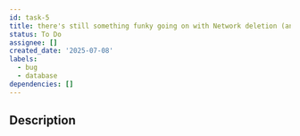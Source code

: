 ```yaml
---
id: task-5
title: there's still something funky going on with Network deletion (and cascades)
status: To Do
assignee: []
created_date: '2025-07-08'
labels:
  - bug
  - database
dependencies: []
---
```


## Description
